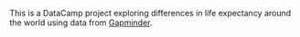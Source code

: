 This is a DataCamp project exploring differences in life expectancy around the world using data from [Gapminder](https://www.gapminder.org).
